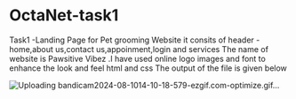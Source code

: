 # OctaNet-task1
Task1 -Landing Page for Pet grooming Website it consits of header -home,about us,contact us,appoinment,login and services
The name of website is Pawsitive Vibez .I have used online logo images and font to enhance the look and feel 
html and css The output of the file is given below


![Uploading bandicam2024-08-1014-10-18-579-ezgif.com-optimize.gif…]()
